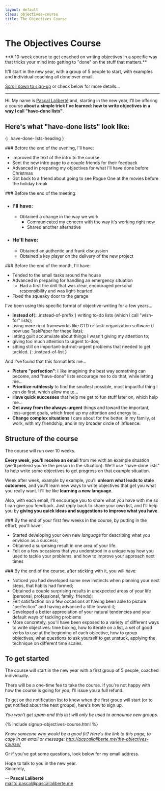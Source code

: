 ```yaml
---
layout: default
class: objectives-course
title: The Objectives Course
---
```


# The Objectives Course

<div class="intro" markdown="1">
**A 10-week course to get coached on writing objectives in a specific way that tricks your mind into getting to "done" on the stuff that matters.**

It'll start in the new year, with a group of 5 people to start, with examples and individual coaching all done over email.

[Scroll down to sign-up](#signup) or check below for more details...
</div>

***

Hi. My name is [Pascal Laliberté](/) and, starting in the new year, I'll be offering a course **about a simple trick I've learned: how to write objectives in a way I call "have-done lists"**.

## Here's what **"have-done lists"** look like:
{: .have-done-lists-heading }

<div class="have-done-lists" markdown="1">

<div class="have-done-list" markdown="1">
### Before the end of the evening, I'll have:

* Improved the text of the intro to the course
* Sent the new intro page to a couple friends for their feedback
* Advanced in preparing my objectives for what I'll have done before Christmas
* Got back to a friend about going to see Rogue One at the movies before the holiday break
</div>

<div class="have-done-list" markdown="1">
### Before the end of the meeting:

* ### I'll have:
  * Obtained a change in the way we work
    * Communicated my concern with the way it's working right now
    * Shared another alternative
* ### He'll have:
  * Obtained an authentic and frank discussion
  * Obtained a key player on the delivery of the new project
</div>

<div class="have-done-list" markdown="1">
### Before the end of the month, I'll have:

* Tended to the small tasks around the house
* Advanced in preparing for handling an emergency situation
  * Had a first fire drill that was clear, encouraged personal responsibility and was light-hearted
* Fixed the squeaky door to the garage
</div>
</div>

I've been using this specific format of objective-writing for a few years...

* **Instead of**{: .instead-of-prefix } writing to-do lists (which I call "wish-for" lists);
* using more rigid frameworks like GTD or task-organization software (I now use TaskPaper for these lists);
* letting guilt accumulate about things I wasn't giving my attention to;
* giving too much attention to urgent to-dos;
* sitting still on important-but-not-urgent problems that needed to get tackled.
{: .instead-of-list }

And I've found that this format lets me...

* **Picture "perfection"**: I like imagining the best way something can become, and "have-done" lists encourage me to do that, while letting me...
* **Prioritize ruthlessly** to find the smallest possible, most impactful thing I can do first, which allow me to...
* **Have quick successes** that help me get to fun stuff later on, which help me...
* **Get away from the always-urgent** things and toward the important, less-urgent goals, which freed up my attention and energy to...
* **Change complex situations** I care about for the better, in my family, at work, with my friendship, and in my broader circle of influence.

## Structure of the course

The course will run over 10 weeks.

**Every week, you'll receive an email** from me with an example situation (we'll pretend you're the person in the situation). We'll use "have-done lists" to help write some objectives to get progress on that example situation.

Week after week, example by example, you'll **unlearn what leads to stale outcomes**, and you'll learn new ways to write objectives that get you what you really want. It'll be like **learning a new language**.

Also, with each email, I'll encourage you to share what you have with me so I can give you feedback. Just reply back to share your own list, and I'll help you by **giving you quick ideas and suggestions to improve what you have**.

<div class="course-objectives" markdown="1">
### By the end of your first few weeks in the course, by putting in the effort, you'll have:

* Started developing your own new _language_ for describing what you envision as a success;
* Obtained a surprising result in one area of your life.
* Felt on a few occasions that you understood in a unique way how you used to tackle your problems, and how to improve your approach next times
</div>

<div class="course-objectives" markdown="1">
### By the end of the course, after sticking with it, you will have:

* Noticed you had developed some new instincts when planning your next steps, that habits had formed;
* Obtained a couple surprising results in unexpected areas of your life (personal, professional, family, friends);
* Felt satisfaction on a few occasions at having been able to picture "perfection" and having advanced a little toward it;
* Developed a better appreciation of your natural tendencies and your default ways of tackling problems
* More concretely, you'll have been exposed to a variety of different ways to write objectives: time boxing, how to iterate on a list, a set of good verbs to use at the beginning of each objective, how to group objectives, what questions to ask yourself to get unstuck, applying the technique on different time scales.
</div>

## To get started

The course will start in the new year with a first group of 5 people, coached individually.

There will be a one-time fee to take the course. If you're not happy with how the course is going for you, I'll issue you a full refund.

To get on the notification list to know when the first group will start (or to get notified about the next groups), here's how to sign up.

*You won't get spam and this list will only be used to announce new groups.*

{% include signup-objectives-course.html %}

*Know someone who would be a good fit? Here's the link to this page, to copy in an email or message: <http://pascallaliberte.me/the-objectives-course/>*

Or if you've got some questions, look below for my email address.

Hope to talk to you in the new year.  
Sincerely,

--
**Pascal Laliberté**<br>
<mailto:pascal@pascallaliberte.me>
